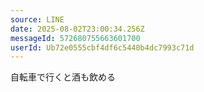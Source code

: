 ```yaml
---
source: LINE
date: 2025-08-02T23:00:34.256Z
messageId: 572680755663601700
userId: Ub72e0555cbf4df6c5440b4dc7993c71d
---
```


自転車で行くと酒も飲める